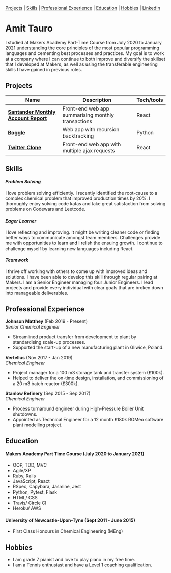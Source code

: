 [Projects](#projects) | [Skills](#skills) | [Professional Experience](#professional-experience) | [Education](#education) | [Hobbies](#hobbies) | [LinkedIn](https://www.linkedin.com/in/amittauro/)

# Amit Tauro

I studied at Makers Academy Part-Time Course from July 2020 to January 2021 understanding the core principles of the most popular programming languages and cementing best processes and practices. My goal is to work at a company where I can continue to both improve and diversify the skillset that I developed at Makers, as well as using the transferable engineering skills I have gained in previous roles.

## Projects

| Name                         | Description       | Tech/tools        |
| ---------------------------- | ----------------- | ----------------- |
| **[Santander Monthly Account Report](https://github.com/amittauro/Santander-account-report)**            |Front-end web app summarising monthly transactions | React |
| **[Boggle](https://github.com/amittauro/boggle-python-web-app)** | Web app with recursion backtracking | Python              |
| **[Twitter Clone](https://github.com/amittauro/chitter-front-end-react)** | Front-end web app with multiple ajax requests | React              |M

## Skills

#### *Problem Solving*
I love problem solving efficiently. I recently identified the root-cause to a complex chemical problem that improved production times by 20%. I thoroughly enjoy solving code katas and take great satisfaction from solving problems on Codewars and Leetcode.
#### *Eager Learner*
I love reflecting and improving. It might be writing cleaner code or finding better ways to communicate amongst team members. Challenges provide me with opportunities to learn and I relish the ensuing growth. I continue to challenge myself by learning new languages including React.  
#### *Teamwork*
I thrive off working with others to come up with improved ideas and solutions. I have been able to develop this skill through regular pairing at Makers. I am a Senior Engineer managing four Junior Engineers. I lead projects and provide every individual with clear goals that are broken down into manageable deliverables.

## Professional Experience

**Johnson Matthey** (Feb 2019 - Present)    
*Senior Chemical Engineer*  
- Streamlined product transfer from development to plant by standardising scale-up processes.
- Supported the start-up of a new manufacturing plant in Gliwice, Poland.

**Vertellus** (Nov 2017 - Jan 2019)    
*Chemical Engineer*  
- Project manager for a 100 m3 storage tank and transfer system (£100k).
- Helped to deliver the on-time design, installation, and commissioning of a 20 m3 batch reactor (£300k).

**Stanlow Refinery** (Sep 2015 - Sep 2017)  
*Chemical Engineer*
- Process turnaround engineer during High-Pressure Boiler Unit shutdowns.
- Appointed as Technical Engineer for a 12 month £180k ROMeo software plant modelling project.

## Education

#### Makers Academy Part Time Course (July 2020 to January 2021)

- OOP, TDD, MVC
- Agile/XP
- Ruby, Rails
- JavaScript, React
- RSpec, Capybara, Jasmine, Jest
- Python, Pytest, Flask
- HTML/ CSS
- Travis/ Circle CI
- Heroku/ AWS

#### University of Newcastle-Upon-Tyne (Sept 2011 - June 2015)

- First Class Honours in Chemical Engineering (MEng)

## Hobbies

- I am grade 7 pianist and love to play piano in my free time.
- I am a Tennis enthusiast and have a Level 1 coaching qualification.
